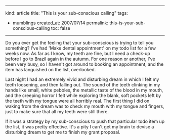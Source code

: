 -----
kind: article
title: "This is your sub-conscious calling"
tags:
- mumblings
created_at: 2007/07/14
permalink: this-is-your-sub-conscious-calling
toc: false
-----

<p>Do you ever get the feeling that your sub-conscious is trying to tell you something? I've had 'Make dental appointment' on my todo list for a few weeks now. As far as I know, my teeth are fine, but I need a check-up before I go to Brazil again in the autumn. For one reason or another, I've been very busy, so I haven't got around to booking an appointment, and the item has languished on the list, overlooked.</p>

<p>Last night I had an extremely vivid and disturbing dream in which I felt my teeth loosening, and then falling out. The sound of the teeth clinking in my hands like small, white pebbles, the metallic taste of the blood in my mouth, and the creeping horror I felt while exploring the blank, soft pockets left by the teeth with my tongue were all horribly real. The first thing I did on waking from the dream was to check my mouth with my tongue and fingers, just to make sure that all my teeth were still there.</p>

<p>If it was a strategy by my sub-conscious to push that particular todo item up the list, it was pretty effective. It's a pity I can't get my brain to devise a disturbing dream to get me to finish my grant proposal.</p>



